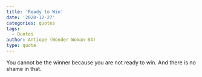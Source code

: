 ```yaml
---
title: 'Ready to Win'
date: '2020-12-27'
categories: quotes
tags:
  - Quotes
author: Antiope (Wonder Woman 84)
type: quote
---
```


You cannot be the winner because you are not ready to win. And there is no shame in that.
